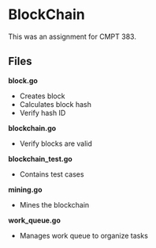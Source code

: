 # BlockChain

This was an assignment for CMPT 383. 

## Files

**block.go**
- Creates block 
- Calculates block hash
- Verify hash ID

**blockchain.go**
- Verify blocks are valid 

**blockchain_test.go**
- Contains test cases

**mining.go**
- Mines the blockchain 

**work_queue.go**
- Manages work queue to organize tasks 


